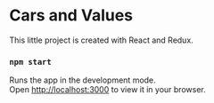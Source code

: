 # Cars and Values

This little project is created with React and Redux.

### `npm start`

Runs the app in the development mode.\
Open [http://localhost:3000](http://localhost:3000) to view it in your browser.
